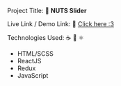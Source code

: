 Project Title: 📛
**NUTS Slider**

Live Link / Demo Link: 🔗
[Click here :3](https://maxvnv2002.github.io/NUTS-Slider/)

Technologies Used: ☕️ 🐍 ⚛️
  - HTML/SCSS
  - ReactJS
  - Redux
  - JavaScript
